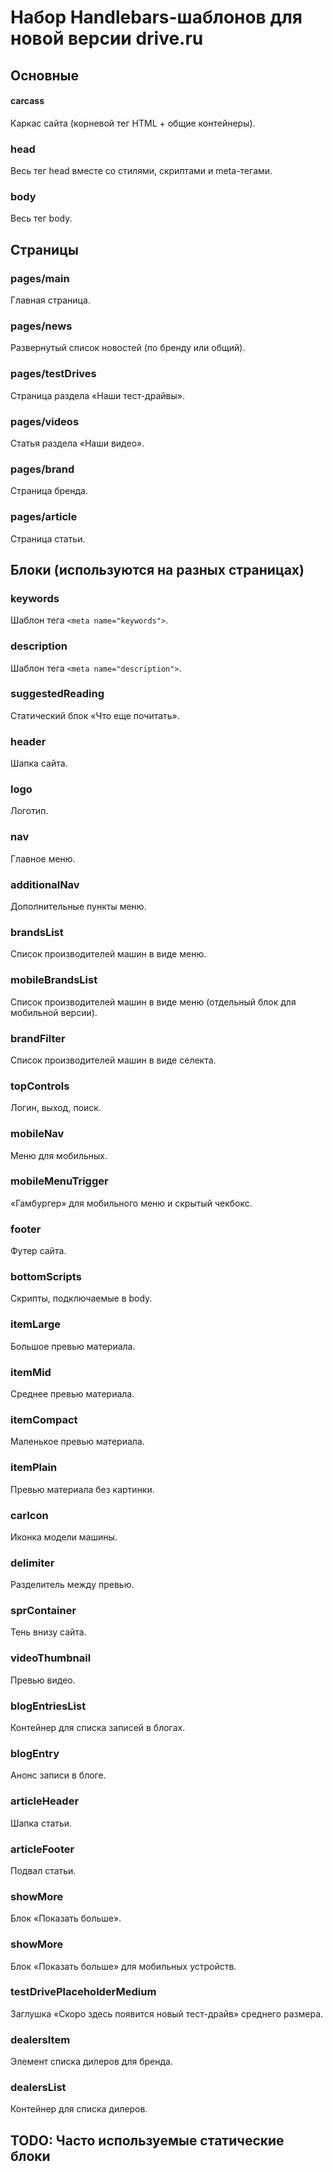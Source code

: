 # Набор Handlebars-шаблонов для новой версии drive.ru

## Основные

#### carcass
Каркас сайта (корневой тег HTML + общие контейнеры).

### head
Весь тег head вместе со стилями, скриптами и meta-тегами.

### body
Весь тег body.

## Страницы

### pages/main
Главная страница.

### pages/news
Развернутый список новостей (по бренду или общий).

### pages/testDrives
Страница раздела «Наши тест-драйвы».

### pages/videos
Статья раздела «Наши видео».

### pages/brand
Страница бренда.

### pages/article
Страница статьи.

## Блоки (используются на разных страницах)

### keywords
Шаблон тега `<meta name="keywords">`.

### description
Шаблон тега `<meta name="description">`.

### suggestedReading
Статический блок «Что еще почитать».

### header
Шапка сайта.

### logo
Логотип.

### nav
Главное меню.

### additionalNav
Дополнительные пункты меню.

### brandsList
Список производителей машин в виде меню.

### mobileBrandsList
Список производителей машин в виде меню (отдельный блок для мобильной версии).

### brandFilter
Список производителей машин в виде селекта.

### topControls
Логин, выход, поиск.

### mobileNav
Меню для мобильных.

### mobileMenuTrigger
«Гамбургер» для мобильного меню и скрытый чекбокс.

### footer
Футер сайта.

### bottomScripts
Скрипты, подключаемые в body.

### itemLarge
Большое превью материала.

### itemMid
Среднее превью материала.

### itemCompact
Маленькое превью материала.

### itemPlain
Превью материала без картинки.

### carIcon
Иконка модели машины.

### delimiter
Разделитель между превью.

### sprContainer
Тень внизу сайта.

### videoThumbnail
Превью видео.

### blogEntriesList
Контейнер для списка записей в блогах.

### blogEntry
Анонс записи в блоге.

### articleHeader
Шапка статьи.

### articleFooter
Подвал статьи.

### showMore
Блок «Показать больше».

### showMore
Блок «Показать больше» для мобильных устройств.

### testDrivePlaceholderMedium
Заглушка «Скоро здесь появится новый тест-драйв» среднего размера.

### dealersItem
Элемент списка дилеров для бренда.

### dealersList
Контейнер для списка дилеров.

## TODO: Часто используемые статические блоки

